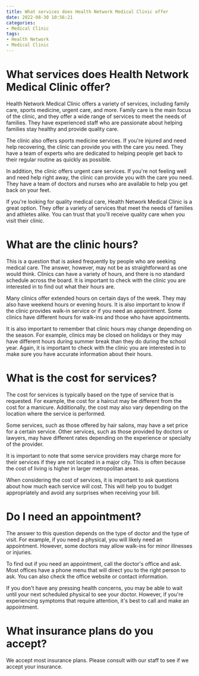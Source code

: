 ```yaml
---
title: What services does Health Network Medical Clinic offer
date: 2022-08-30 10:56:21
categories:
- Medical Clinic
tags:
- Health Network
- Medical Clinic
---
```



#  What services does Health Network Medical Clinic offer?

Health Network Medical Clinic offers a variety of services, including family care, sports medicine, urgent care, and more. Family care is the main focus of the clinic, and they offer a wide range of services to meet the needs of families. They have experienced staff who are passionate about helping families stay healthy and provide quality care.

The clinic also offers sports medicine services. If you're injured and need help recovering, the clinic can provide you with the care you need. They have a team of experts who are dedicated to helping people get back to their regular routine as quickly as possible.

In addition, the clinic offers urgent care services. If you're not feeling well and need help right away, the clinic can provide you with the care you need. They have a team of doctors and nurses who are available to help you get back on your feet.

If you're looking for quality medical care, Health Network Medical Clinic is a great option. They offer a variety of services that meet the needs of families and athletes alike. You can trust that you'll receive quality care when you visit their clinic.

#  What are the clinic hours?

This is a question that is asked frequently by people who are seeking medical care. The answer, however, may not be as straightforward as one would think. Clinics can have a variety of hours, and there is no standard schedule across the board. It is important to check with the clinic you are interested in to find out what their hours are.

Many clinics offer extended hours on certain days of the week. They may also have weekend hours or evening hours. It is also important to know if the clinic provides walk-in service or if you need an appointment. Some clinics have different hours for walk-ins and those who have appointments.

It is also important to remember that clinic hours may change depending on the season. For example, clinics may be closed on holidays or they may have different hours during summer break than they do during the school year. Again, it is important to check with the clinic you are interested in to make sure you have accurate information about their hours.

#  What is the cost for services?

The cost for services is typically based on the type of service that is requested. For example, the cost for a haircut may be different from the cost for a manicure. Additionally, the cost may also vary depending on the location where the service is performed.

Some services, such as those offered by hair salons, may have a set price for a certain service. Other services, such as those provided by doctors or lawyers, may have different rates depending on the experience or specialty of the provider.

It is important to note that some service providers may charge more for their services if they are not located in a major city. This is often because the cost of living is higher in larger metropolitan areas.

When considering the cost of services, it is important to ask questions about how much each service will cost. This will help you to budget appropriately and avoid any surprises when receiving your bill.

#  Do I need an appointment?

The answer to this question depends on the type of doctor and the type of visit. For example, if you need a physical, you will likely need an appointment. However, some doctors may allow walk-ins for minor illnesses or injuries.

To find out if you need an appointment, call the doctor's office and ask. Most offices have a phone menu that will direct you to the right person to ask. You can also check the office website or contact information.

If you don't have any pressing health concerns, you may be able to wait until your next scheduled physical to see your doctor. However, if you're experiencing symptoms that require attention, it's best to call and make an appointment.

#  What insurance plans do you accept?

We accept most insurance plans. Please consult with our staff to see if we accept your insurance.